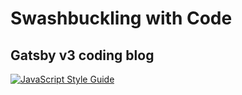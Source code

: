 # Swashbuckling with Code

## Gatsby v3 coding blog

[![JavaScript Style Guide](https://cdn.rawgit.com/standard/standard/master/badge.svg)](https://github.com/standard/standard)
